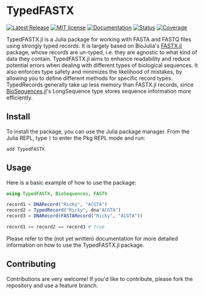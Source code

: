 # TypedFASTX

[![Latest Release](https://img.shields.io/github/release/anton083/TypedFASTX.jl.svg)](https://github.com/anton083/TypedFASTX.jl/releases/latest)
[![MIT license](https://img.shields.io/badge/license-MIT-green.svg)](https://opensource.org/license/MIT)
[![Documentation](https://img.shields.io/badge/docs-stable-blue.svg)](https://anton083.github.io/TypedFASTX.jl/stable/)
[![Status](https://github.com/anton083/TypedFASTX.jl/actions/workflows/CI.yml/badge.svg?branch=main)](https://github.com/anton083/TypedFASTX.jl/actions/workflows/CI.yml?query=branch%3Amain)
[![Coverage](https://codecov.io/gh/anton083/TypedFASTX.jl/branch/main/graph/badge.svg)](https://codecov.io/gh/anton083/TypedFASTX.jl)
<!-- [![Build Status](https://travis-ci.com/anton083/TypedFASTX.jl.svg?branch=main)](https://travis-ci.com/anton083/TypedFASTX.jl) -->

TypedFASTX.jl is a Julia package for working with FASTA and FASTQ files using strongly typed records. It is largely based on BioJulia's [FASTX.jl](https://github.com/BioJulia/FASTX.jl) package, whose records are un-typed, i.e. they are agnostic to what kind of data they contain.
TypedFASTX.jl aims to enhance readability and reduce potential errors when dealing with different types of biological sequences. It also enforces type safety and minimizes the likelihood of mistakes, by allowing you to define different methods for specific record types.
TypedRecords generally take up less memory than FASTX.jl records, since [BioSequences.jl](https://github.com/BioJulia/BioSequences.jl)'s LongSequence type stores sequence information more efficiently.

## Install

To install the package, you can use the Julia package manager. From the Julia REPL, type `]` to enter the Pkg REPL mode and run:

```
add TypedFASTX
```

## Usage
Here is a basic example of how to use the package:

```julia
using TypedFASTX, BioSequences, FASTX

record1 = DNARecord("Ricky", "ACGTA")
record2 = TypedRecord("Ricky", dna"ACGTA")
record3 = DNARecord(FASTARecord("Ricky", "ACGTA"))

record1 == record2 == record3 # true
```

Please refer to the (not yet written) documentation for more detailed information on how to use the TypedFASTX.jl package.

## Contributing
Contributions are very welcome! If you'd like to contribute, please fork the repository and use a feature branch.
